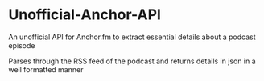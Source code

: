 # Unofficial-Anchor-API
An unofficial API for Anchor.fm to extract essential details about a podcast episode

Parses through the RSS feed of the podcast and returns details in json in a well formatted manner
